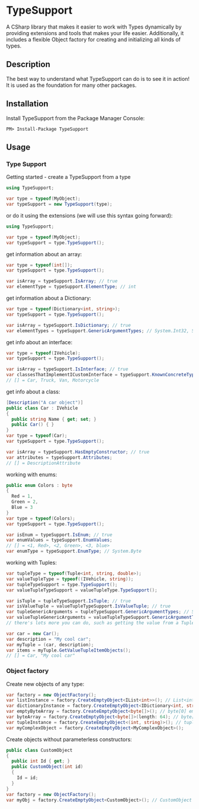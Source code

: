 # TypeSupport

A CSharp library that makes it easier to work with Types dynamically by providing extensions and tools that makes your life easier. Additionally, it includes a flexible Object factory for creating and initializing all kinds of types.

## Description

The best way to understand what TypeSupport can do is to see it in action! It is used as the foundation for many other packages.

## Installation
Install TypeSupport from the Package Manager Console:
```
PM> Install-Package TypeSupport
```

## Usage

### Type Support

Getting started - create a TypeSupport from a type
```csharp
using TypeSupport;

var type = typeof(MyObject);
var typeSupport = new TypeSupport(type);
```

or do it using the extensions (we will use this syntax going forward):
```csharp
using TypeSupport;

var type = typeof(MyObject);
var typeSupport = type.TypeSupport();
```

get information about an array:
```csharp
var type = typeof(int[]);
var typeSupport = type.TypeSupport();

var isArray = typeSupport.IsArray; // true
var elementType = typeSupport.ElementType; // int
```

get information about a Dictionary:
```csharp
var type = typeof(Dictionary<int, string>);
var typeSupport = type.TypeSupport();

var isArray = typeSupport.IsDictionary; // true
var elementTypes = typeSupport.GenericArgumentTypes; // System.Int32, System.String
```

get info about an interface:
```csharp
var type = typeof(IVehicle);
var typeSupport = type.TypeSupport();

var isArray = typeSupport.IsInterface; // true
var classesThatImplementICustomInterface = typeSupport.KnownConcreteTypes;
// [] = Car, Truck, Van, Motorcycle
```

get info about a class:
```csharp
[Description("A car object")]
public class Car : IVehicle
{
  public string Name { get; set; }
  public Car() { }
}
var type = typeof(Car);
var typeSupport = type.TypeSupport();

var isArray = typeSupport.HasEmptyConstructor; // true
var attributes = typeSupport.Attributes;
// [] = DescriptionAttribute
```

working with enums:
```csharp
public enum Colors : byte
{
  Red = 1,
  Green = 2,
  Blue = 3
}
var type = typeof(Colors);
var typeSupport = type.TypeSupport();

var isEnum = typeSupport.IsEnum; // true
var enumValues = typeSupport.EnumValues;
// [] = <1, Red>, <2, Green>, <3, blue>
var enumType = typeSupport.EnumType; // System.Byte
```

working with Tuples:
```csharp
var tupleType = typeof(Tuple<int, string, double>);
var valueTupleType = typeof((IVehicle, string));
var tupleTypeSupport = type.TypeSupport();
var valueTupleTypeSupport = valueTupleType.TypeSupport();

var isTuple = tupleTypeSupport.IsTuple; // true
var isValueTuple = valueTupleTypeSupport.IsValueTuple; // true
var tupleGenericArguments = tupleTypeSupport.GenericArgumentTypes; // System.Int32, System.String, System.Double
var valueTupleGenericArguments = valueTupleTypeSupport.GenericArgumentTypes; // IVehicle, System.String
// there's lots more you can do, such as getting the value from a Tuple instance:

var car = new Car();
var description = "My cool car";
var myTuple = (car, description);
var items = myTuple.GetValueTupleItemObjects();
// [] = Car, "My cool car"
```

### Object factory

Create new objects of any type:

```csharp
var factory = new ObjectFactory();
var listInstance = factory.CreateEmptyObject<IList<int>>(); // List<int>() 0 elements
var dictionaryInstance = factory.CreateEmptyObject<IDictionary<int, string>>(); // Dictionary<int, string>() 0 elements
var emptyByteArray = factory.CreateEmptyObject<byte[]>(); // byte[0] empty byte array
var byteArray = factory.CreateEmptyObject<byte[]>(length: 64); // byte[64]
var tupleInstance = factory.CreateEmptyObject<(int, string)>(); // tupleInstance.Item1 = 0, tupleInstance.item2 = null
var myComplexObject = factory.CreateEmptyObject<MyComplexObject>();
```

Create objects without parameterless constructors:
```csharp
public class CustomObject
{
  public int Id { get; }
  public CustomObject(int id)
  {
    Id = id;
  }
}
var factory = new ObjectFactory();
var myObj = factory.CreateEmptyObject<CustomObject>(); // CustomObject
```

